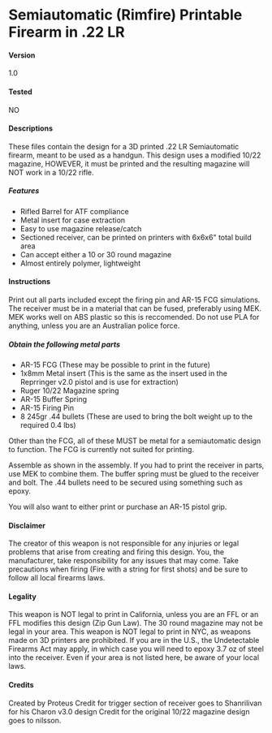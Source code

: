 # Semiautomatic (Rimfire) Printable Firearm in .22 LR

#### Version

1.0

#### Tested

NO

#### Descriptions  

These files contain the design for a 3D printed .22 LR Semiautomatic firearm, meant to be used as a handgun. This design uses a modified 10/22
magazine, HOWEVER, it must be printed and the resulting magazine will NOT work in a 10/22 rifle.

##### Features
* Rifled Barrel for ATF compliance
* Metal insert for case extraction
* Easy to use magazine release/catch
* Sectioned receiver, can be printed on printers with 6x6x6" total build area
* Can accept either a 10 or 30 round magazine
* Almost entirely polymer, lightweight

#### Instructions

Print out all parts included except the firing pin and AR-15 FCG simulations. The receiver must be in a material that can be
fused, preferably using MEK. MEK works well on ABS plastic so this is reccomended. Do not use PLA for anything, unless you are an
Australian police force.

##### Obtain the following metal parts
* AR-15 FCG (These may be possible to print in the future)
* 1x8mm Metal insert (This is the same as the insert used in the Reprringer v2.0 pistol and is use for extraction)
* Ruger 10/22 Magazine spring
* AR-15 Buffer Spring
* AR-15 Firing Pin
* 8 245gr .44 bullets (These are used to bring the bolt weight up to the required 0.4 lbs)

Other than the FCG, all of these MUST be metal for a semiautomatic design to function. The FCG is currently not suited for printing.

Assemble as shown in the assembly. If you had to print the receiver in parts, use MEK to combine them. The buffer spring must be glued to
the receiver and bolt. The .44 bullets need to be secured using something such as epoxy.

You will also want to either print or purchase an AR-15 pistol grip.

#### Disclaimer

The creator of this weapon is not responsible for any injuries or legal problems that arise from creating and firing this design.
You, the manufacturer, take responsibility for any issues that may come. Take precautions when firing (Fire with a string for first
shots) and be sure to follow all local firearms laws. 

#### Legality

This weapon is NOT legal to print in California, unless you are an FFL or an FFL modifies this design (Zip Gun Law). The 30 round magazine
may not be legal in your area. This weapon is NOT legal to print in NYC, as weapons made on 3D printers are prohibited. If you
are in the U.S., the Undetectable Firearms Act may apply, in which case you will need to epoxy 3.7 oz of steel into the receiver.
Even if your area is not listed here, be aware of your local laws.

#### Credits

Created by Proteus
Credit for trigger section of receiver goes to Shanrilivan for his Charon v3.0 design
Credit for the original 10/22 magazine design goes to nilsson.

